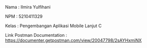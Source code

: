 Nama : Ilmira Yulfihani


NPM : 5210411329


Kelas : Pengembangan Aplikasi Mobile Lanjut C




Link Postman Documentation : https://documenter.getpostman.com/view/20047798/2sAYHxmiNX
